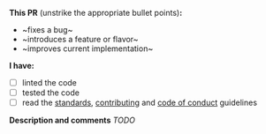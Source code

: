 **This PR** (unstrike the appropriate bullet points)**:**
  - ~fixes a bug~
  - ~introduces a feature or flavor~
  - ~improves current implementation~

**I have:**
  - [ ] linted the code
  - [ ] tested the code
  - [ ] read the [standards](STANDARDS.md), [contributing](CONTRIBUTING.md) and [code of conduct](CODE_OF_CONDUCT.md) guidelines

**Description and comments**
_TODO_
